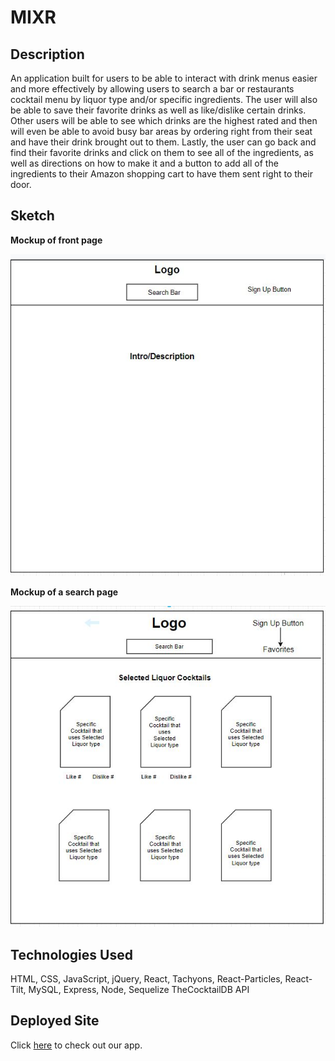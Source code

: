 # MIXR

## Description
An application built for users to be able to interact with drink menus easier and more effectively by allowing users to search a bar or restaurants cocktail menu by liquor type and/or specific ingredients. The user will also be able to save their favorite drinks as well as like/dislike certain drinks. Other users will be able to see which drinks are the highest rated and then will even be able to avoid busy bar areas by ordering right from their seat and have their drink brought out to them. Lastly, the user can go back and find their favorite drinks and click on them to see all of the ingredients, as well as directions on how to make it and a button to add all of the ingredients to their Amazon shopping cart to have them sent right to their door.


## Sketch
**Mockup of front page**

![Index](assets/images/index.png)

**Mockup of a search page**

![Results Page](assets/images/results.png)

## Technologies Used
HTML, CSS, JavaScript, jQuery, React, Tachyons, React-Particles, React-Tilt, MySQL, Express, Node, Sequelize
TheCocktailDB API

## Deployed Site
Click [here](https://blueberry-pudding-93261.herokuapp.com/ "MIXR App") to check out our app. 
